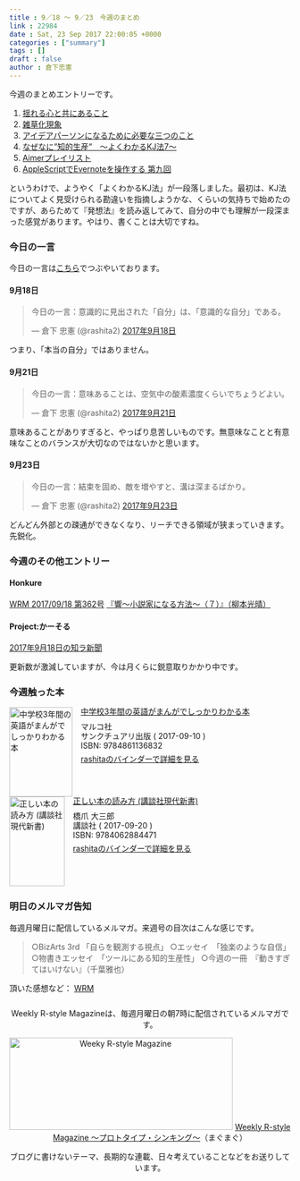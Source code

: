 ```yaml
---
title : 9／18 〜 9／23　今週のまとめ
link : 22984
date : Sat, 23 Sep 2017 22:00:05 +0000
categories : ["summary"]
tags : []
draft : false
author : 倉下忠憲
---
```


今週のまとめエントリーです。
 
<ol>
<li><a href="https://rashita.net/blog/?p=22948">揺れる心と共にあること</a></li>
<li><a href="https://rashita.net/blog/?p=22959">雑草化現象</a></li>
<li><a href="https://rashita.net/blog/?p=22965">アイデアパーソンになるために必要な三つのこと</a></li>
<li><a href="https://rashita.net/blog/?p=22968">なぜなに”知的生産”　〜よくわかるKJ法7〜</a></li>
<li><a href="https://rashita.net/blog/?p=22972">Aimerプレイリスト</a></li>
<li><a href="https://rashita.net/blog/?p=22977">AppleScriptでEvernoteを操作する 第九回</a></li>
</ol>

というわけで、ようやく「よくわかるKJ法」が一段落しました。最初は、KJ法についてよく見受けられる勘違いを指摘しようかな、くらいの気持ちで始めたのですが、あらためて『発想法』を読み返してみて、自分の中でも理解が一段深まった感覚があります。やはり、書くことは大切ですね。　

<h3>今日の一言</h3>

今日の一言は<a href="http://twitter.com/rashita2 ">こちら</a>でつぶやいております。

<h4>9月18日</h4>

<blockquote class="twitter-tweet" data-lang="ja"><p lang="ja" dir="ltr">今日の一言：意識的に見出された「自分」は、「意識的な自分」である。</p>&mdash; 倉下 忠憲 (@rashita2) <a href="https://twitter.com/rashita2/status/909698922263699456">2017年9月18日</a></blockquote>
<script async src="//platform.twitter.com/widgets.js" charset="utf-8"></script>

つまり、「本当の自分」ではありません。

<h4>9月21日</h4>

<blockquote class="twitter-tweet" data-lang="ja"><p lang="ja" dir="ltr">今日の一言：意味あることは、空気中の酸素濃度くらいでちょうどよい。</p>&mdash; 倉下 忠憲 (@rashita2) <a href="https://twitter.com/rashita2/status/910682570567716864">2017年9月21日</a></blockquote>
<script async src="//platform.twitter.com/widgets.js" charset="utf-8"></script>

意味あることがありすぎると、やっぱり息苦しいものです。無意味なことと有意味なことのバランスが大切なのではないかと思います。

<h4>9月23日</h4>

<blockquote class="twitter-tweet" data-lang="ja"><p lang="ja" dir="ltr">今日の一言：結束を固め、敵を増やすと、溝は深まるばかり。</p>&mdash; 倉下 忠憲 (@rashita2) <a href="https://twitter.com/rashita2/status/911409597994250240">2017年9月23日</a></blockquote>
<script async src="//platform.twitter.com/widgets.js" charset="utf-8"></script>

どんどん外部との疎通ができなくなり、リーチできる領域が狭まっていきます。先鋭化。

<h3>今週のその他エントリー</h3>

<H4>Honkure</H4>

<a href="http://honkure.net/rbook/archives/2413">WRM 2017/09/18 第362号</a>
<a href="http://honkure.net/rbook/archives/2415">『響～小説家になる方法～（７）』（柳本光晴）</a>

<H4>Project:かーそる</H4>

<a href="http://honkure.net/cursor/?p=809">2017年9月18日の知ラ新聞</a>

更新数が激減していますが、今は月くらに鋭意取りかかり中です。

<H3>今週触った本</H3>

<div class="mm-middle" style="margin-bottom:0px;"><div class="mm-image" style="float:left;"><a href="http://www.amazon.co.jp/exec/obidos/ASIN/4861136830/rashita1000-22 /ref=nosim" target="_blank"><img src="https://images-fe.ssl-images-amazon.com/images/I/61HQMK1ZaNL._SL160_.jpg" alt="中学校3年間の英語がまんがでしっかりわかる本" title="中学校3年間の英語がまんがでしっかりわかる本" width="113" height="160" border="0" /></a></div><div class="mm-content" style="float:left;margin-left:15px;line-height:120%"><div class="mm-title" style="line-height:120%"><a href="http://www.amazon.co.jp/exec/obidos/ASIN/4861136830/rashita1000-22 /ref=nosim" target="_blank">中学校3年間の英語がまんがでしっかりわかる本</a></div><div class="mm-detail" style="margin-top:10px;">マルコ社<br />サンクチュアリ出版 ( 2017-09-10 )<br />ISBN: 9784861136832<br /><div style="margin:7px 0px"><a href="http://mediamarker.net/u/rashita/?asin=4861136830" target="_blank">rashitaのバインダーで詳細を見る</a></div></div></div><div style="clear:left"></div></div>

<div class="mm-middle" style="margin-bottom:0px;"><div class="mm-image" style="float:left;"><a href="http://www.amazon.co.jp/exec/obidos/ASIN/406288447X/rashita1000-22 /ref=nosim" target="_blank"><img src="https://images-fe.ssl-images-amazon.com/images/I/410ZZcJNVLL._SL160_.jpg" alt="正しい本の読み方 (講談社現代新書)" title="正しい本の読み方 (講談社現代新書)" width="99" height="160" border="0" /></a></div><div class="mm-content" style="float:left;margin-left:15px;line-height:120%"><div class="mm-title" style="line-height:120%"><a href="http://www.amazon.co.jp/exec/obidos/ASIN/406288447X/rashita1000-22 /ref=nosim" target="_blank">正しい本の読み方 (講談社現代新書)</a></div><div class="mm-detail" style="margin-top:10px;">橋爪 大三郎<br />講談社 ( 2017-09-20 )<br />ISBN: 9784062884471<br /><div style="margin:7px 0px"><a href="http://mediamarker.net/u/rashita/?asin=406288447X" target="_blank">rashitaのバインダーで詳細を見る</a></div></div></div><div style="clear:left"></div></div>


<h3>明日のメルマガ告知</h3>

毎週月曜日に配信しているメルマガ。来週号の目次はこんな感じです。

<blockquote>
○BizArts 3rd 「自らを観測する視点」
○エッセイ　「独楽のような自信」
○物書きエッセイ　「ツールにある知的生産性」
○今週の一冊　『動きすぎてはいけない』（千葉雅也）
</blockquote>


頂いた感想など：
<a class="twitter-timeline"  href="https://twitter.com/rashita2/timelines/427262290753097729"  data-widget-id="427265271171010561">WRM</a>
    <script>!function(d,s,id){var js,fjs=d.getElementsByTagName(s)[0],p=/^http:/.test(d.location)?'http':'https';if(!d.getElementById(id)){js=d.createElement(s);js.id=id;js.src=p+"://platform.twitter.com/widgets.js";fjs.parentNode.insertBefore(js,fjs);}}(document,"script","twitter-wjs");</script>


<div style="text-align:center;margin-top:25px;">
Weekly R-style Magazineは、毎週月曜日の朝7時に配信されているメルマガです。

<a href="http://www.mag2.com/m/0001185133.html" target="_blank"><img src="http://rashita.net/blog/wp-content/uploads/2010/09/mmbanner.jpg" alt="Weeky R-style Magazine" width="400" height="165" class="alignnone size-full wp-image-12201" /></a>
<a href="http://www.mag2.com/m/0001185133.html" target="_blank">Weekly R-style Magazine ～プロトタイプ・シンキング～</a>（まぐまぐ）

ブログに書けないテーマ、長期的な連載、日々考えていることなどをお送りしています。
</div> 